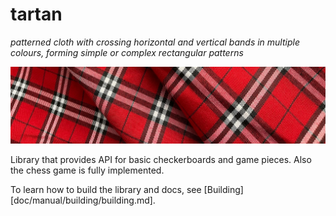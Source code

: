 # tartan
_patterned cloth with crossing horizontal and vertical bands in multiple
colours, forming simple or complex rectangular patterns_

![tartan](doc/images/tartan_heading.png)

Library that provides API for basic checkerboards and game pieces. Also the
chess game is fully implemented.

To learn how to build the library and docs, see
[Building][doc/manual/building/building.md].

